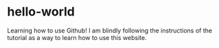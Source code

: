 # hello-world
Learning how to use Github!
I am blindly following the instructions of the tutorial as a way to learn how to use this website.
